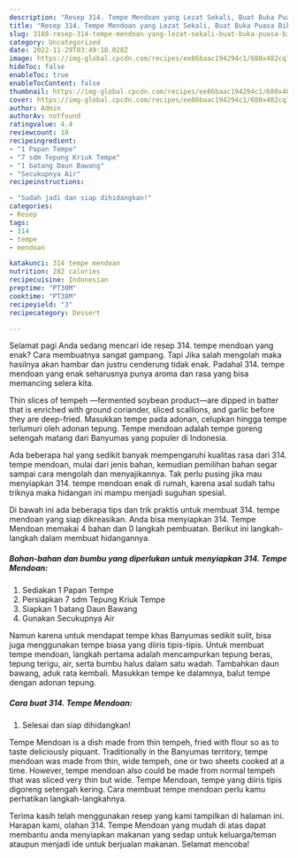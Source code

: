 ```yaml
---
description: "Resep 314. Tempe Mendoan yang Lezat Sekali, Buat Buka Puasa Bikin Ngiler"
title: "Resep 314. Tempe Mendoan yang Lezat Sekali, Buat Buka Puasa Bikin Ngiler"
slug: 3188-resep-314-tempe-mendoan-yang-lezat-sekali-buat-buka-puasa-bikin-ngiler
category: Uncategorized
date: 2022-11-29T03:49:10.028Z
image: https://img-global.cpcdn.com/recipes/ee86baac194294c1/680x482cq70/314-tempe-mendoan-foto-resep-utama.jpg
hideToc: false
enableToc: true
enableTocContent: false
thumbnail: https://img-global.cpcdn.com/recipes/ee86baac194294c1/680x482cq70/314-tempe-mendoan-foto-resep-utama.jpg
cover: https://img-global.cpcdn.com/recipes/ee86baac194294c1/680x482cq70/314-tempe-mendoan-foto-resep-utama.jpg
author: Admin
authorAv: notfound
ratingvalue: 4.4
reviewcount: 18
recipeingredient:
- "1 Papan Tempe"
- "7 sdm Tepung Kriuk Tempe"
- "1 batang Daun Bawang"
- "Secukupnya Air"
recipeinstructions:

- "Sudah jadi dan siap dihidangkan!"
categories:
- Resep
tags:
- 314
- tempe
- mendoan

katakunci: 314 tempe mendoan 
nutrition: 282 calories
recipecuisine: Indonesian
preptime: "PT30M"
cooktime: "PT38M"
recipeyield: "3"
recipecategory: Dessert

---
```



Selamat pagi Anda sedang mencari ide resep 314. tempe mendoan yang enak? Cara membuatnya sangat gampang. Tapi Jika salah mengolah maka hasilnya akan hambar dan justru cenderung tidak enak. Padahal 314. tempe mendoan yang enak seharusnya punya aroma dan rasa yang bisa memancing selera kita.


Thin slices of tempeh —fermented soybean product—are dipped in batter that is enriched with ground coriander, sliced scallions, and garlic before they are deep-fried. Masukkan tempe pada adonan, celupkan hingga tempe terlumuri oleh adonan tepung. Tempe mendoan adalah tempe goreng setengah matang dari Banyumas yang populer di Indonesia.

Ada beberapa hal yang sedikit banyak mempengaruhi kualitas rasa dari 314. tempe mendoan, mulai dari jenis bahan, kemudian pemilihan bahan segar sampai cara mengolah dan menyajikannya. Tak perlu pusing jika mau menyiapkan 314. tempe mendoan enak di rumah, karena asal sudah tahu triknya maka hidangan ini mampu menjadi suguhan spesial.


Di bawah ini ada beberapa tips dan trik praktis untuk membuat 314. tempe mendoan yang siap dikreasikan. Anda bisa menyiapkan 314. Tempe Mendoan memakai 4 bahan dan 0 langkah pembuatan. Berikut ini langkah-langkah dalam membuat hidangannya.

<!--inarticleads1-->

##### Bahan-bahan dan bumbu yang diperlukan untuk menyiapkan 314. Tempe Mendoan:

1. Sediakan 1 Papan Tempe
1. Persiapkan 7 sdm Tepung Kriuk Tempe
1. Siapkan 1 batang Daun Bawang
1. Gunakan Secukupnya Air


Namun karena untuk mendapat tempe khas Banyumas sedikit sulit, bisa juga menggunakan tempe biasa yang diiris tipis-tipis. Untuk membuat tempe mendoan, langkah pertama adalah mencampurkan tepung beras, tepung terigu, air, serta bumbu halus dalam satu wadah. Tambahkan daun bawang, aduk rata kembali. Masukkan tempe ke dalamnya, balut tempe dengan adonan tepung. 

<!--inarticleads2-->

##### Cara buat 314. Tempe Mendoan:


1. Selesai dan siap dihidangkan!

Tempe Mendoan is a dish made from thin tempeh, fried with flour so as to taste deliciously piquant. Traditionally in the Banyumas territory, tempe mendoan was made from thin, wide tempeh, one or two sheets cooked at a time. However, tempe mendoan also could be made from normal tempeh that was sliced very thin but wide. Tempe Mendoan, tempe yang diiris tipis digoreng setengah kering. Cara membuat tempe mendoan perlu kamu perhatikan langkah-langkahnya. 

Terima kasih telah menggunakan resep yang kami tampilkan di halaman ini. Harapan kami, olahan 314. Tempe Mendoan yang mudah di atas dapat membantu anda menyiapkan makanan yang sedap untuk keluarga/teman ataupun menjadi ide untuk berjualan makanan. Selamat mencoba!
